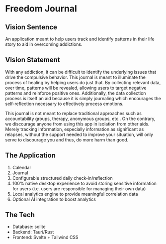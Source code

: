 # Freedom Journal

## Vision Sentence 

An application meant to help users track and identify patterns in their life story to aid in overcoming addictions. 

## Vision Statement 

With any addiction, it can be difficult to identify the underlying issues that drive the compulsive behavior. This journal is meant to illuminate the process of healing by helping users do just that. By collecting relevant data, over time, patterns will be revealed, allowing users to target negative patterns and reinforce positive ones. Additionally, the data collection process is itself an aid because it is simply journaling which encourages the self-reflection necessary to effectively process emotions. 

This journal is not meant to replace traditional approaches such as accountability groups, therapy, anonymous groups, etc.. On the contrary, we discourage anyone from using this app in isolation from other aids. Merely tracking information, especially information as significant as relapses, without the support needed to improve your situation, will only serve to discourage you and thus, do more harm than good. 

## The Application 

1. Calendar 
2. Journal 
3. Configurable structured daily check-in/reflection 
4. 100% native desktop experience to avoid storing sensitive information for users (i.e. users are responsible for managing their own data)
6. Local analytics engine to provide meaningful correlation data
5. Optional AI integration to boost analytics  


## The Tech 

* Database: sqlite 
* Backend: Tauri/Rust
* Frontend: Svelte + Tailwind CSS